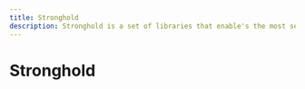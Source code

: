 ```yaml
---
title: Stronghold
description: Stronghold is a set of libraries that enable's the most secure software solution to store secrets with IOTA.
---
```


# Stronghold

